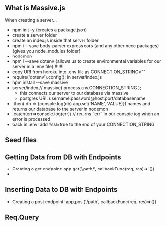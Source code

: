 ## What is Massive.js
When creating a server...
- npm init -y {creates a package.json}
- create a server folder
- create an index.js inside that server folder
- npm i --save body-parser express cors {and any other necc packages} {gives you node_modules folder}
- nodemon
- npm i --save dotenv {allows us to create environmental variables for our server in a .env file} !!!!!!!
- copy URI from heroku into .env file as CONNECTION_STRING=""
- require('dotenv').config(); in server/index.js
- npm install --save massive
- server/index // massive( process.env.CONNECTION_STRING );
    - this connects our server to our database via massive
    - postgres URI: username:password@host:port/databasename
- .then( db => {console.log(db) app.set('NAME', VALUE)}) names and returns our database to the server in nodemon 
- .catch(err=>console.log(err)) // returns "err" in our console log when an error is processed
- back in .env: add ?ssl=true to the end of your CONNECTION_STRING

## Seed files 

## Getting Data from DB with Endpoints
- Creating a get endpoint: app.get('/path/', callbackFunc(req, res)=> {})
- 

## Inserting Data to DB with Endpoints
- Creating a post endpoint: app,post('/path', callbackFunc(req, res)=>{})

## Req.Query